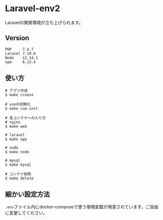# Laravel-env2
Laravelの開発環境が立ち上げられます。

## Version
```
PHP     7.4.7
Laravel 7.19.0
Node    12.14.1
npm     6.13.4
```

## 使い方

```
# アプリ作成
$ make create

# vueの初期化
$ make vue-init

# 各コンテナへの入り方
# nginx
$ make web

# laravel
$ make app

# node
$ make node

# mysql
$ make mysql

# コンテナ削除
$ make delete
```

## 細かい設定方法

`.env`ファイル内にdocker-composeで使う環境変数が用意されています。ご自由に変更してください。
